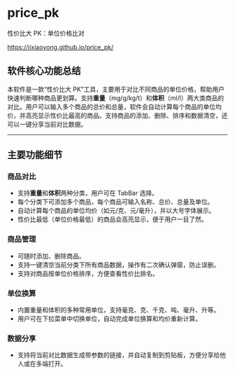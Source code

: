 # price_pk

性价比大 PK：单位价格比对

https://jixiaoyong.github.io/price_pk/

## 软件核心功能总结

本软件是一款“性价比大 PK”工具，主要用于对比不同商品的单位价格，帮助用户快速判断哪种商品更划算。支持**重量**（mg/g/kg/t）和**体积**（ml/l）两大类商品的对比。用户可以输入多个商品的总价和总量，软件会自动计算每个商品的单位均价，并高亮显示性价比最高的商品。支持商品的添加、删除、排序和数据清空，还可以一键分享当前对比数据。

---

## 主要功能细节

### 商品对比

- 支持**重量**和**体积**两种分类，用户可在 TabBar 选择。
- 每个分类下可添加多个商品，每个商品可输入名称、总价、总量及单位。
- 自动计算每个商品的单位均价（如元/克、元/毫升），并以大号字体展示。
- 性价比最低（单位价格最低）的商品会高亮显示，便于用户一目了然。

### 商品管理

- 可随时添加、删除商品。
- 支持一键清空当前分类下所有商品数据，操作有二次确认弹窗，防止误删。
- 支持对商品按单位价格排序，方便查看性价比排名。

### 单位换算

- 内置重量和体积的多种常用单位，支持毫克、克、千克、吨、毫升、升等。
- 用户可在下拉菜单中切换单位，自动完成单位换算和均价重新计算。

### 数据分享

- 支持将当前对比数据生成带参数的链接，并自动复制到剪贴板，方便分享给他人或在多端打开。
